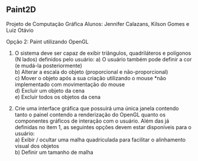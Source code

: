 ## Paint2D
Projeto de Computação Gráfica
Alunos: Jennifer Calazans, Kilson Gomes e Luiz Otávio

Opção 2: Paint utilizando OpenGL
1. O sistema deve ser capaz de exibir triângulos, quadriláteros e polígonos (N lados) definidos pelo usuário:
a) O usuário também pode definir a cor (e mudá-la posteriormente)\
b) Alterar a escala do objeto (proporcional e não-proporcional)\
c) Mover o objeto após a sua criação utilizando o mouse *não implementado com movimentação do mouse\
d) Excluir um objeto da cena\
e) Excluir todos os objetos da cena

2. Crie uma interface gráfica que possuirá uma única janela contendo tanto o painel contendo a renderização do OpenGL quanto os componentes gráficos de interação com o usuário. Além das já definidas no item 1, as seguintes opções devem estar disponíveis para o usuário:\
a) Exibir / ocultar uma malha quadriculada para facilitar o alinhamento visual dos objetos\
b) Definir um tamanho de malha
